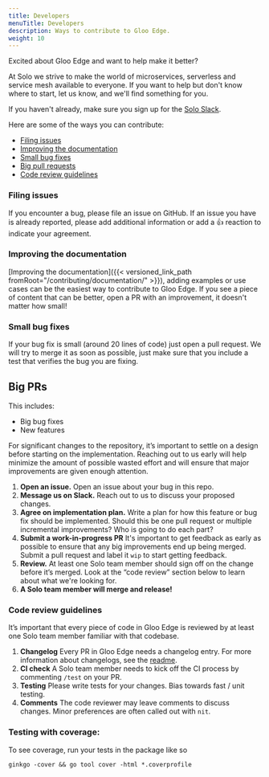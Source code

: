 ```yaml
---
title: Developers
menuTitle: Developers
description: Ways to contribute to Gloo Edge.
weight: 10
---
```


Excited about Gloo Edge and want to help make it better? 

At Solo we strive to make the world of microservices, serverless and service mesh available to everyone. If you want to help but don't know where to start, let us know, and we'll find something for you.

If you haven't already, make sure you sign up for the [Solo Slack](https://slack.solo.io).

Here are some of the ways you can contribute: 

* [Filing issues](#filing-issues)
* [Improving the documentation](#improving-the-documentation)
* [Small bug fixes](#small-bug-fixes)
* [Big pull requests](#big-prs)
* [Code review guidelines](#code-review-guidelines)


### Filing issues

If you encounter a bug, please file an issue on GitHub. If an issue you have is already reported, please add additional information or add a 👍 reaction to indicate your agreement.


### Improving the documentation

[Improving the documentation]({{< versioned_link_path fromRoot="/contributing/documentation/" >}}), adding examples or use cases can be the easiest way to contribute to Gloo Edge. If you see a piece of content that can be better, open a PR with an improvement, it doesn't matter how small!

### Small bug fixes

If your bug fix is small (around 20 lines of code) just open a pull request. We will try to merge it as soon as possible, just make sure that you include a test that verifies the bug you are fixing.

## Big PRs

This includes:

- Big bug fixes
- New features

For significant changes to the repository, it’s important to settle on a design before starting on the implementation. Reaching out to us early will help minimize the amount of possible wasted effort and will ensure that major improvements are given enough attention.

1. **Open an issue.** Open an issue about your bug in this repo.
2. **Message us on Slack.** Reach out to us to discuss your proposed changes.
3. **Agree on implementation plan.** Write a plan for how this feature or bug fix should be implemented. Should this be one pull request or multiple incremental improvements? Who is going to do each part?
4. **Submit a work-in-progress PR** It's important to get feedback as early as possible to ensure that any big improvements end up being merged. Submit a pull request and label it `wip` to start getting feedback.
5. **Review.** At least one Solo team member should sign off on the change before it’s merged. Look at the “code review” section below to learn about what we're looking for.
6. **A Solo team member will merge and release!**

### Code review guidelines

It’s important that every piece of code in Gloo Edge is reviewed by at least one Solo team member familiar with that codebase.

1. **Changelog** Every PR in Gloo Edge needs a changelog entry. For more information about changelogs, see the [readme](https://github.com/solo-io/go-utils/tree/master/changelogutils). 
2. **CI check** A Solo team member needs to kick off the CI process by commenting `/test` on your PR.
3. **Testing** Please write tests for your changes. Bias towards fast / unit testing. 
4. **Comments** The code reviewer may leave comments to discuss changes. Minor preferences are often called out with `nit`.

### Testing with coverage:

To see coverage, run your tests in the package like so

```
ginkgo -cover && go tool cover -html *.coverprofile
```